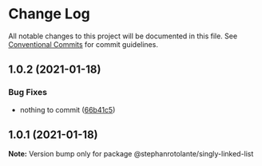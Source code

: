# Change Log

All notable changes to this project will be documented in this file.
See [Conventional Commits](https://conventionalcommits.org) for commit guidelines.

## 1.0.2 (2021-01-18)


### Bug Fixes

* nothing to commit ([66b41c5](https://github.com/stephanrotolante/stephan-rotolante-data-structures/commit/66b41c507204f29de976a265069e879563227226))





## 1.0.1 (2021-01-18)

**Note:** Version bump only for package @stephanrotolante/singly-linked-list
